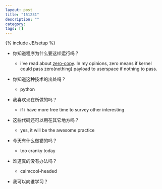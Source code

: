 ```yaml
---
layout: post
title: "151231"
description: ""
category: 
tags: []
---
```

{% include JB/setup %}

* 你知道程序为什么要这样运行吗？
  * i've read about [zero-copy](https://lwn.net/Articles/28548/). In my opinions, zero means if kernel could pass zero(nothing) payload to userspace if nothing to pass.

* 你知道这种技术的出处吗？
  * python

* 我喜欢现在所做的吗？
  * if i have more free time to survey other interesting.

* 这些代码还可以用在其它地方吗？
  * yes, it will be the awesome practice

* 今天有什么做错的吗？
  * too cranky today

* 难道真的没有办法吗？
  * calmcool-headed 

* 我可以向谁学习？
 
